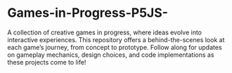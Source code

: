 # Games-in-Progress-P5JS-
A collection of creative games in progress, where ideas evolve into interactive experiences. This repository offers a behind-the-scenes look at each game’s journey, from concept to prototype. Follow along for updates on gameplay mechanics, design choices, and code implementations as these projects come to life!
